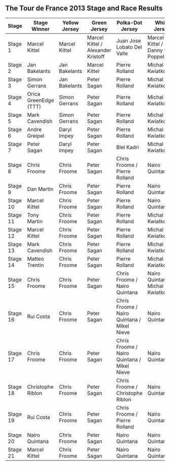 ## The Tour de France 2013 Stage and Race Results
| Stage | Stage Winner | Yellow Jersey | Green Jersey | Polka-Dot Jersey | White Jersey | 
| --- | --- | --- | --- | --- | --- |
| Stage 1 | Marcel Kittel | Marcel Kittel | Marcel Kittel / Alexander Kristoff | Juan Jose Lobato Del Valle | Marcel Kittel / Danny van Poppel | 
| Stage 2 | Jan Bakelants | Jan Bakelants | Marcel Kittel | Pierre Rolland | Michal Kwiatkowski | 
| Stage 3 | Simon Gerrans | Jan Bakelants | Peter Sagan | Pierre Rolland | Michal Kwiatkowski | 
| Stage 4 | Orica GreenEdge (TTT) | Simon Gerrans | Peter Sagan | Pierre Rolland | Michal Kwiatkowski | 
| Stage 5 | Mark Cavendish | Simon Gerrans | Peter Sagan | Pierre Rolland | Michal Kwiatkowski | 
| Stage 6 | Andre Greipel | Daryl Impey | Peter Sagan | Pierre Rolland | Michal Kwiatkowski | 
| Stage 7 | Peter Sagan | Daryl Impey | Peter Sagan | Blel Kadri | Michal Kwiatkowski | 
| Stage 8 | Chris Froome | Chris Froome | Peter Sagan | Chris Froome / Pierre Rolland | Nairo Quintana | 
| Stage 9 | Dan Martin | Chris Froome | Peter Sagan | Pierre Rolland | Nairo Quintana | 
| Stage 10 | Marcel Kittel | Chris Froome | Peter Sagan | Pierre Rolland | Nairo Quintana | 
| Stage 11 | Tony Martin | Chris Froome | Peter Sagan | Pierre Rolland | Michal Kwiatkowski | 
| Stage 12 | Marcel Kittel | Chris Froome | Peter Sagan | Pierre Rolland | Michal Kwiatkowski | 
| Stage 13 | Mark Cavendish | Chris Froome | Peter Sagan | Pierre Rolland | Michal Kwiatkowski | 
| Stage 14 | Matteo Trentin | Chris Froome | Peter Sagan | Pierre Rolland | Michal Kwiatkowski | 
| Stage 15 | Chris Froome | Chris Froome | Peter Sagan | Chris Froome / Nairo Quintana | Nairo Quintana / Michal Kwiatkowski | 
| Stage 16 | Rui Costa | Chris Froome | Peter Sagan | Chris Froome / Nairo Quintana / Mikel Nieve | Nairo Quintana | 
| Stage 17 | Chris Froome | Chris Froome | Peter Sagan | Chris Froome / Nairo Quintana / Mikel Nieve | Nairo Quintana | 
| Stage 18 | Christophe Riblon | Chris Froome | Peter Sagan | Chris Froome / Christophe Riblon | Nairo Quintana | 
| Stage 19 | Rui Costa | Chris Froome | Peter Sagan | Chris Froome / Pierre Rolland | Nairo Quintana | 
| Stage 20 | Nairo Quintana | Chris Froome | Peter Sagan | Nairo Quintana | Nairo Quintana | 
| Stage 21 | Marcel Kittel | Chris Froome | Peter Sagan | Nairo Quintana | Nairo Quintana | 


